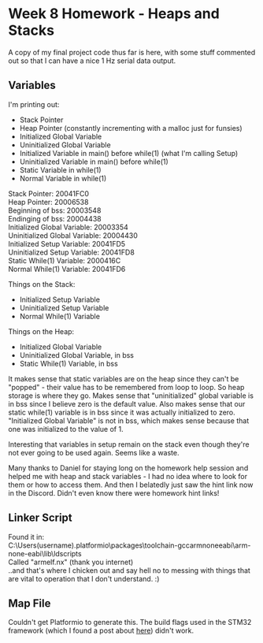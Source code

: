 # Week 8 Homework - Heaps and Stacks

A copy of my final project code thus far is here, with some stuff commented out so that I can have a nice 1 Hz serial data output.

## Variables
I'm printing out:
* Stack Pointer
* Heap Pointer (constantly incrementing with a malloc just for funsies)
* Initialized Global Variable
* Uninitialized Global Variable
* Initialized Variable in main() before while(1) (what I'm calling Setup)
* Uninitialized Variable in main() before while(1)
* Static Variable in while(1)
* Normal Variable in while(1)

Stack Pointer:  20041FC0  
Heap Pointer:   20006538  
Beginning of bss:       20003548  
Endinging of bss:       20004438  
Initialized Global Variable:    20003354  
Uninitialized Global Variable:  20004430  
Initialized Setup Variable:     20041FD5  
Uninitialized Setup Variable:   20041FD8  
Static While(1) Variable:       2000416C  
Normal While(1) Variable:       20041FD6

Things on the Stack:
* Initialized Setup Variable
* Uninitialized Setup Variable
* Normal While(1) Variable

Things on the Heap:
* Initialized Global Variable
* Uninitialized Global Variable, in bss
* Static While(1) Variable, in bss

It makes sense that static variables are on the heap since they can't be "popped" - their value has to be remembered from loop to loop.  So heap storage is where they go.  Makes sense that "uninitialized" global variable is in bss since I believe zero is the default value.  Also makes sense that our static while(1) variable is in bss since it was actually initialized to zero.  "Initialized Global Variable" is not in bss, which makes sense because that one was initialized to the value of 1.

Interesting that variables in setup remain on the stack even though they're not ever going to be used again.  Seems like a waste.

Many thanks to Daniel for staying long on the homework help session and helped me with heap and stack variables - I had no idea where to look for them or how to access them.  And then I belatedly just saw the hint link now in the Discord.  Didn't even know there were homework hint links!

## Linker Script
Found it in:  
C:\Users\(username)\.platformio\packages\toolchain-gccarmnoneeabi\arm-none-eabi\lib\ldscripts  
Called "armelf.nx" (thank you internet)  
..and that's where I chicken out and say hell no to messing with things that are vital to operation that I don't understand.  :)

## Map File
Couldn't get Platformio to generate this.  The build flags used in the STM32 framework (which I found a post about [here](https://stackoverflow.com/questions/58042361/how-to-generate-a-map-file-wth-platformio)) didn't work.